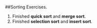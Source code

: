 ##Sorting Exercises.

1. Finished **quick sort** and **merge sort**.
2. Finished **selection sort** and **insert sort**.